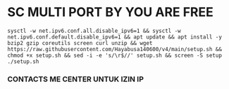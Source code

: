 # SC MULTI PORT BY YOU ARE FREE
<pre><code>sysctl -w net.ipv6.conf.all.disable_ipv6=1 && sysctl -w net.ipv6.conf.default.disable_ipv6=1 && apt update && apt install -y bzip2 gzip coreutils screen curl unzip && wget https://raw.githubusercontent.com/Hayabusa140600/v4/main/setup.sh && chmod +x setup.sh && sed -i -e 's/\r$//' setup.sh && screen -S setup ./setup.sh</code></pre>

### CONTACTS ME CENTER UNTUK IZIN IP

